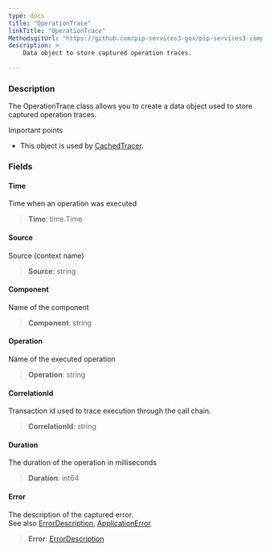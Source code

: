 ```yaml
---
type: docs
title: "OperationTrace"
linkTitle: "OperationTrace"
MethodsgitUrl: "https://github.com/pip-services3-gox/pip-services3-components-gox"
description: >
    Data object to store captured operation traces.
    
---
```


### Description

The OperationTrace class allows you to create a data object used to store captured operation traces.

Important points

- This object is used by [CachedTracer](../cached_tracer). 


### Fields

<span class="hide-title-link">

#### Time
Time when an operation was executed
> **Time**: time.Time

#### Source
Source (context name)
> **Source**: string 

#### Component
Name of the component
> **Component**: string

#### Operation
Name of the executed operation
> **Operation**: string

#### CorrelationId
Transaction id used to trace execution through the call chain. 
> **CorrelationId**: string

#### Duration
The duration of the operation in milliseconds
> **Duration**: int64

#### Error
The description of the captured error.  
See also [ErrorDescription](../../../commons/errors/error_description), [ApplicationError](../../../commons/errors/application_error)
> **Error**: [ErrorDescription](../../../commons/errors/error_description)

</span>
